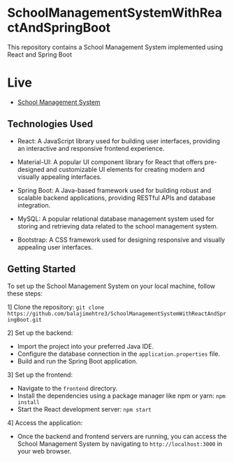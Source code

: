 # SchoolManagementSystemWithReactAndSpringBoot
This repository contains a School Management System implemented using React and Spring Boot

# Live
+ [School Management System](https://schoolmanagementsystemrj.netlify.app)

## Technologies Used
+ React: A JavaScript library used for building user interfaces, providing an interactive and responsive frontend experience.

+ Material-UI: A popular UI component library for React that offers pre-designed and customizable UI elements for creating modern and visually appealing interfaces.

+ Spring Boot: A Java-based framework used for building robust and scalable backend applications, providing RESTful APIs and database integration.

+ MySQL: A popular relational database management system used for storing and retrieving data related to the school management system.

+ Bootstrap: A CSS framework used for designing responsive and visually appealing user interfaces.

## Getting Started
To set up the School Management System on your local machine, follow these steps:

1] Clone the repository: ``` git clone https://github.com/balajimehtre3/SchoolManagementSystemWithReactAndSpringBoot.git ```

2] Set up the backend:
  + Import the project into your preferred Java IDE.
  + Configure the database connection in the ``` application.properties ``` file.
  + Build and run the Spring Boot application.

3] Set up the frontend:
  + Navigate to the ``` frontend ``` directory.
  + Install the dependencies using a package manager like npm or yarn: ``` npm install  ```
  + Start the React development server: ``` npm start  ```

4] Access the application:
  + Once the backend and frontend servers are running, you can access the School Management System by navigating to ``` http://localhost:3000 ``` in your web browser.

